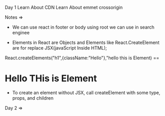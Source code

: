 Day 1
    Learn About CDN
    Learn About emmet
    crossorigin 




Notes => 

- We can use react in footer or body using root we can use in search enginee

- Elements in React are Objects  and Elements like React.CreateElement are for replace JSX(javaScript Inside HTML);

React.createElements("h1",{className:"Hello"},"hello this is Element) == <h1 classname="Hello">Hello THis is Element</h1>


- To create an element without JSX, call createElement with some type, props, and children 



Day 2 => 

